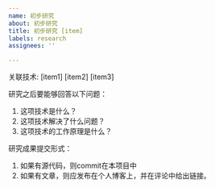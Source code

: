 ```yaml
---
name: 初步研究
about: 初步研究
title: 初步研究 [item]
labels: research
assignees: ''

---
```


关联技术: [item1] [item2] [item3]

研究之后要能够回答以下问题：

1. 这项技术是什么？
1. 这项技术解决了什么问题？
1. 这项技术的工作原理是什么？

研究成果提交形式：

1. 如果有源代码，则commit在本项目中
1. 如果有文章，则应发布在个人博客上，并在评论中给出链接。